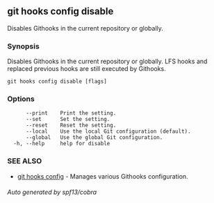 ## git hooks config disable

Disables Githooks in the current repository or globally.

### Synopsis

Disables Githooks in the current repository or globally.
LFS hooks and replaced previous hooks are still executed by Githooks.

```
git hooks config disable [flags]
```

### Options

```
      --print    Print the setting.
      --set      Set the setting.
      --reset    Reset the setting.
      --local    Use the local Git configuration (default).
      --global   Use the global Git configuration.
  -h, --help     help for disable
```

### SEE ALSO

* [git hooks config](git_hooks_config.md)	 - Manages various Githooks configuration.

###### Auto generated by spf13/cobra 
